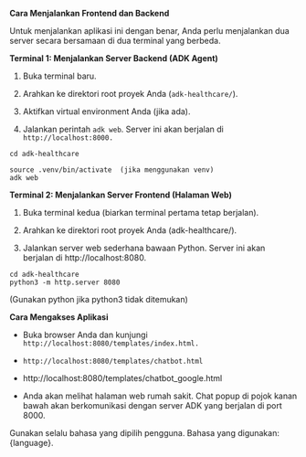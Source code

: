 **Cara Menjalankan Frontend dan Backend**

Untuk menjalankan aplikasi ini dengan benar, Anda perlu menjalankan dua server secara bersamaan di dua terminal yang berbeda.

**Terminal 1: Menjalankan Server Backend (ADK Agent)**

1. Buka terminal baru.

2. Arahkan ke direktori root proyek Anda (`adk-healthcare/`).

3. Aktifkan virtual environment Anda (jika ada).

4. Jalankan perintah `adk web`. Server ini akan berjalan di `http://localhost:8000.`

```
cd adk-healthcare

source .venv/bin/activate  (jika menggunakan venv)
adk web
```

**Terminal 2: Menjalankan Server Frontend (Halaman Web)**

1. Buka terminal kedua (biarkan terminal pertama tetap berjalan).

2. Arahkan ke direktori root proyek Anda (adk-healthcare/).

3. Jalankan server web sederhana bawaan Python. Server ini akan berjalan di http://localhost:8080.

```
cd adk-healthcare
python3 -m http.server 8080
```

(Gunakan python jika python3 tidak ditemukan)

**Cara Mengakses Aplikasi**

- Buka browser Anda dan kunjungi `http://localhost:8080/templates/index.html.`

- `http://localhost:8080/templates/chatbot.html`
- http://localhost:8080/templates/chatbot_google.html

- Anda akan melihat halaman web rumah sakit. Chat popup di pojok kanan bawah akan berkomunikasi dengan server ADK yang berjalan di port 8000.

Gunakan selalu bahasa yang dipilih pengguna. Bahasa yang digunakan: {language}.